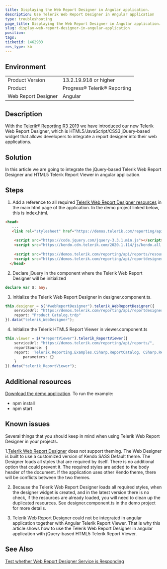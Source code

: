 ```yaml
---
title: Displaying the Web Report Designer in Angular application.
description: Use Telerik Web Report Designer in Angular application
type: troubleshooting
page_title: Displaying the Web Report Designer in Angular application.
slug: display-web-report-designer-in-angular-application
position: 
tags: 
ticketid: 1462933
res_type: kb
---
```


## Environment
<table>
	<tbody>
		<tr>
			<td>Product Version</td>
			<td>13.2.19.918 or higher</td>
		</tr>
		<tr>
			<td>Product</td>
			<td>Progress® Telerik® Reporting</td>
		</tr>
		<tr>
			<td>Web Report Designer</td>
			<td>Angular</td>
		</tr>
	</tbody>
</table>

## Description
With the [Telerik® Reporting R3 2019](../release-history/progress-telerik-reporting-r3-2019-13-2-19-918) we have introduced
our new Telerik Web Report Designer, which is HTML5/JavaScript/CSS3 jQuery-based widget that allows developers to integrate a report designer
into their web applications. 

## Solution
In this article we are going to integrate the jQuery-based Telerik Web Report Designer and HTML5 Telerik Report Viewer in angular application.

## Steps
1. Add a reference to all required [Telerik Web Report Designer resources](https://docs.telerik.com/reporting/web-report-designer#prerequisites)
in the main html page of the application. In the demo project linked below, this is index.html.
``` HTML
<head>
   ...
   <link rel="stylesheet" href="https://demos.telerik.com/reporting/api/reportdesigner/designerresources/ext_styles/webReportDesignerTheme-14.1.20.513.css" />
   
    <script src="https://code.jquery.com/jquery-3.3.1.min.js"></script>
    <script src="https://kendo.cdn.telerik.com/2020.1.114/js/kendo.all.min.js"></script>
    
    <script src="https://demos.telerik.com/reporting/api/reports/resources/js/telerikReportViewer"></script>
    <script src="https://demos.telerik.com/reporting/api/reportdesigner/designerresources/js/webReportDesigner"></script>
  </head>
```

2. Declare jQuery in the component where the Telerik Web Report Designer will be initialized
``` TypeScript
declare var $: any;
```

3. Initialize the Telerik Web Report Designer in designer.component.ts.
``` TypeScript
this.designer = $("#webReportDesigner").telerik_WebReportDesigner({
	serviceUrl: "https://demos.telerik.com/reporting/api/reportdesigner/",
	report: "Product Catalog.trdp"
}).data("telerik_WebDesigner");
```

4. Initialize the Telerik HTML5 Report Viewer in viewer.component.ts
``` TypeScript
this.viewer = $("#reportViewer").telerik_ReportViewer({
    serviceUrl: "https://demos.telerik.com/reporting/api/reports/",
    reportSource: {
	report: 'Telerik.Reporting.Examples.CSharp.ReportCatalog, CSharp.ReportLibrary, Version=1.0.0.0, Culture=neutral, PublicKeyToken=null',
		parameters: {}
    }
}).data("telerik_ReportViewer");
```


## Additional resources
[Download the demo application](resources/telerik-report-web-designer-angular-app.zip).
To run the example:
- npm install
- npm start

## Known issues
Several things that you should keep in mind when using Telerik Web Report Designer in your projects.

1.[Telerik Web Report Designer](https://docs.telerik.com/reporting/web-report-designer#prerequisites) does not support theming. 
The Web Designer is built to use a customized version of Kendo SASS Default theme. The Designer loads all styles that are required by itself.
There is no additional option that could prevent it. The required styles are added to the body header of the document. If the application uses other Kendo theme, there will be conflicts between the two themes.

2. Because the Telerik Web Report Designer loads all required styles, when the designer widget is created, and in the latest version there is no check,
if the resources are already loaded, you will need to clean up the duplicated resources. See designer.component.ts in the demo project for more details. 

3. Telerik Web Report Designer could not be integrated in angular application together with Angular Telerik Report Viewer. 
That is why this article shows how to use the Telerik Web Report Designer in angular application with jQuery-based HTML5 Telerik Report Viewer.

## See Also
[Test whether Web Report Designer Service is Responding](https://reactjs.org/docs/test-web-report-designer-service.html)
